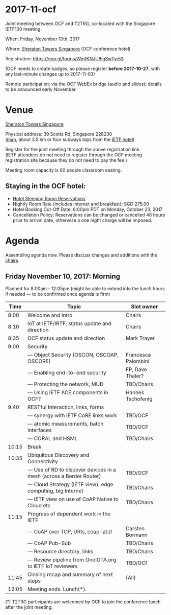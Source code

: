 # 2017-11-ocf
Joint meeting between OCF and T2TRG, co-located with the Singapore IETF100 meeting.

When: Friday, November 10th, 2017

Where: [Sheraton Towers Singapore](http://www.sheratonsingapore.com/) (OCF conference hotel)

Registration: <https://goo.gl/forms/WmfKNJU6igSwTyr53>

(OCF needs to create badges, so please register **before 2017-10-27**,
with any last-minute changes up to 2017-11-03)

Remote participation: via the OCF WebEx bridge (audio and slides);
details to be announced early November.

# Venue

[Sheraton Towers Singapore](http://www.sheratonsingapore.com/)

Physical address: 39 Scotts Rd, Singapore 228230  
([map](https://goo.gl/maps/yE5Ae6XjNXD2), about 3.5 km or four subways
tops from the [IETF hotel](https://goo.gl/maps/KkfGBnJJ5tL2))

Register for the joint meeting through the above registration link.  
(IETF attendees do not need to register through the OCF meeting
registration site because they do not need to pay the fee.)

Meeting room capacity is 60 people classroom seating.

## Staying in the OCF hotel:

* [Hotel Sleeping Room Reservations](https://www.starwoodmeeting.com/events/start.action?id=1705302600&key=16BB8AA0)
* Nightly Room Rate (includes internet and breakfast): SGD 275.00
* Hotel Booking Cut-Off Date: 6:00pm PDT on Monday, October 23, 2017
* Cancellation Policy: Reservations can be changed or cancelled 48 hours prior to arrival date, otherwise a one night charge will be imposed.

# Agenda

Assembling agenda now.  Please discuss changes and additions with the [chairs](mailto:t2trg-chairs@irtf.org).

## Friday November 10, 2017: Morning

Planned for 8:00am – 12:05pm (might be able to extend into the lunch
hours if needed — to be confirmed once agenda is firm)

|  Time | Topic                                                              | Slot owner          |
|-------|--------------------------------------------------------------------|---------------------|
|  8:00 | Welcome and intro                                                  | Chairs              |
|  8:10 | IoT at IETF/IRTF; status update and direction                      | Chairs              |
|  8:35 | OCF status update and direction                                    | Mark Trayer         |
|  9:00 | Security                                                           |                     |
|       | — Object Security (OSCON, OSCOAP, OSCORE)                          | Francesca Palombini |
|       | — Enabling end-to-end security                                     | FP, Dave Thaler?    |
|       | — Protecting the network, MUD                                      | TBD/Chairs          |
|       | — Using IETF ACE components in OCF?                                | Hannes Tschofenig   |
|  9:40 | RESTful Interaction, links, forms                                  |                     |
|       | — synergy with IETF CoRE links work                                | TBD/OCF             |
|       | — atomic measurements, batch interfaces                            | TBD/OCF             |
|       | — CORAL and HSML                                                   | TBD/Chairs          |
| 10:15 | Break                                                              |                     |
| 10:35 | Ubiquitous Discovery and Connectivity                              |                     |
|       | — Use of RD to discover devices in a mesh (across a Border Router) | TBD/OCF             |
|       | — Cloud Strategy (IETF view), edge computing, big Internet         | TBD/Chairs          |
|       | — IETF view on use of CoAP Native to Cloud etc                     | TBD/Chairs          |
| 11:15 | Progress of dependent work in the IETF                             |                     |
|       | — CoAP over TCP, URIs, coap-at://                                  | Carsten Bormann     |
|       | — CoAP Pub-Sub                                                     | TBD/Chairs          |
|       | — Resource directory, links                                        | TBD/Chairs          |
|       | — Review pipeline from OneIOTA.org to IETF IoT reviewers           | TBD/OCf             |
| 11:45 | Closing recap and summary of next steps                            | (All)               |
| 12:05 | Meeting ends. Lunch(*).                                            |                     |

(*) T2TRG participants are welcomed by OCF to join the conference
lunch after the joint meeting.
